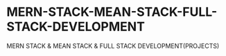 # MERN-STACK-MEAN-STACK-FULL-STACK-DEVELOPMENT
MERN STACK &amp; MEAN STACK &amp; FULL STACK DEVELOPMENT(PROJECTS)
